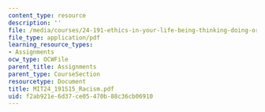 ```yaml
---
content_type: resource
description: ''
file: /media/courses/24-191-ethics-in-your-life-being-thinking-doing-or-not-spring-2015/f2ab921e6d37ce05470b88c36cb06910_MIT24_191S15_Racism.pdf
file_type: application/pdf
learning_resource_types:
- Assignments
ocw_type: OCWFile
parent_title: Assignments
parent_type: CourseSection
resourcetype: Document
title: MIT24_191S15_Racism.pdf
uid: f2ab921e-6d37-ce05-470b-88c36cb06910
---
```


